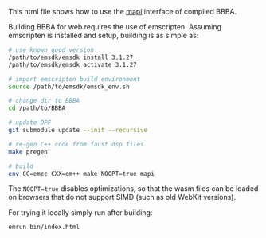 This html file shows how to use the [mapi](https://github.com/DISTRHO/MAPI) interface of compiled BBBA.

Building BBBA for web requires the use of emscripten.
Assuming emscripten is installed and setup, building is as simple as:

```sh
# use known good version
/path/to/emsdk/emsdk install 3.1.27
/path/to/emsdk/emsdk activate 3.1.27

# import emscripten build environment
source /path/to/emsdk/emsdk_env.sh

# change dir to BBBA
cd /path/to/BBBA

# update DPF
git submodule update --init --recursive

# re-gen C++ code from faust dsp files
make pregen

# build
env CC=emcc CXX=em++ make NOOPT=true mapi
```

The `NOOPT=true` disables optimizations, so that the wasm files can be loaded on browsers that do not support SIMD (such as old WebKit versions).

For trying it locally simply run after building:

```
emrun bin/index.html
```
